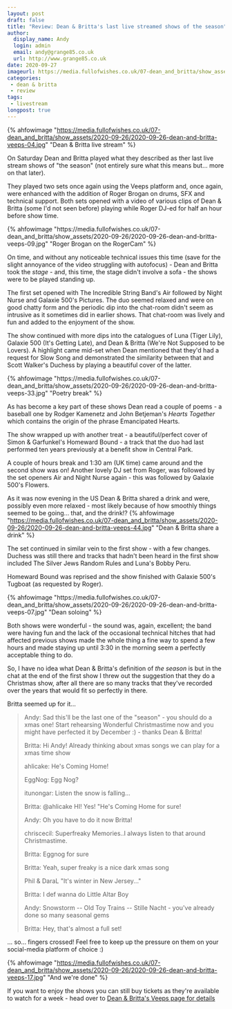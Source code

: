 ```yaml
---
layout: post
draft: false
title: "Review: Dean & Britta's last live streamed shows of the season"
author:
  display_name: Andy
  login: admin
  email: andy@grange85.co.uk
  url: http://www.grange85.co.uk
date: 2020-09-27
imageurl: https://media.fullofwishes.co.uk/07-dean_and_britta/show_assets/2020-09-26/2020-09-26-dean-and-britta-veeps-04.jpg
categories:
 - dean & britta
 - review
tags:
 - livestream
longpost: true
---		
```

{% ahfowimage "https://media.fullofwishes.co.uk/07-dean_and_britta/show_assets/2020-09-26/2020-09-26-dean-and-britta-veeps-04.jpg" "Dean & Britta live stream" %}

On Saturday Dean and Britta played what they described as ther last live stream shows of "the season" (not entirely sure what this means but... more on that later).

They played two sets once again using the Veeps platform and, once again, were enhanced with the addition of Roger Brogan on drums, SFX and technical support. Both sets opened with a video of various clips of Dean & Britta (some I'd not seen before) playing while Roger DJ-ed for half an hour before show time.
<div class="col-md-6 float-right">{% ahfowimage "https://media.fullofwishes.co.uk/07-dean_and_britta/show_assets/2020-09-26/2020-09-26-dean-and-britta-veeps-09.jpg" "Roger Brogan on the RogerCam" %}</div>

On time, and without any noticeable technical issues this time (save for the slight annoyance of the video struggling with autofocus) - Dean and Britta took the _stage_ - and, this time, the stage didn't involve a sofa - the shows were to be played standing up.

The first set opened with The Incredible String Band's Air followed by Night Nurse and Galaxie 500's Pictures. The duo seemed relaxed and were on good chatty form and the periodic dip into the chat-room didn't seem as intrusive as it sometimes did in earlier shows. That chat-room was lively and fun and added to the enjoyment of the show.
<!--more-->
The show continued with more dips into the catalogues of Luna (Tiger Lily), Galaxie 500 (It's Getting Late), and Dean & Britta (We're Not Supposed to be Lovers). A highlight came mid-set when Dean mentioned that they'd had a request for Slow Song and demonstrated the similarity between that and Scott Walker's Duchess by playing a beautiful cover of the latter.
<div class="col-md-6 float-right">{% ahfowimage "https://media.fullofwishes.co.uk/07-dean_and_britta/show_assets/2020-09-26/2020-09-26-dean-and-britta-veeps-33.jpg" "Poetry break" %}</div>

As has become a key part of these shows Dean read a couple of poems - a baseball one by Rodger Kamenetz and John Betjeman's _Hearts Together_ which contains the origin of the phrase Emancipated Hearts.

The show wrapped up with another treat - a beautiful/perfect cover of Simon & Garfunkel's Homeward Bound - a track that the duo had last performed ten years previously at a benefit show in Central Park.

A couple of hours break and 1:30 am (UK time) came around and the second show was on! Another lovely DJ set from Roger, was followed by the set openers Air and Night Nurse again - this was followed by Galaxie 500's Flowers. 

As it was now evening in the US Dean & Britta shared a drink and were, possibly even more relaxed - most likely because of how smoothly things seemed to be going... that, and the drink!?
{% ahfowimage "https://media.fullofwishes.co.uk/07-dean_and_britta/show_assets/2020-09-26/2020-09-26-dean-and-britta-veeps-44.jpg" "Dean & Britta share a drink" %}

The set continued in similar vein to the first show - with a few changes. Duchess was still there and tracks that hadn't been heard in the first show included The Silver Jews Random Rules and Luna's Bobby Peru.

Homeward Bound was reprised and the show finished with Galaxie 500's Tugboat (as requested by Roger).
<div class="col-md-6 float-right">{% ahfowimage "https://media.fullofwishes.co.uk/07-dean_and_britta/show_assets/2020-09-26/2020-09-26-dean-and-britta-veeps-07.jpg" "Dean soloing" %}</div>

Both shows were wonderful - the sound was, again, excellent; the band were having fun and the lack of the occasional technical hitches that had affected previous shows made the whole thing a fine way to spend a few hours and made staying up until 3:30 in the morning seem a perfectly acceptable thing to do.

So, I have no idea what Dean & Britta's definition of _the season_ is but in the chat at the end of the first show I threw out the suggestion that they do a Christmas show, after all there are so many tracks that they've recorded over the years that would fit so perfectly in there.

Britta seemed up for it...

> Andy: Sad this'll be the last one of the "season" - you should do a xmas one! Start rehearsing Wonderful Christmastime now and you might have perfected it by December :) - thanks Dean & Britta!
>  
> Britta: Hi Andy! Already thinking about xmas songs we can play for a xmas time show  
>  
> ahlicake: He's Coming Home!  
>  
> EggNog: Egg Nog?   
>  
> itunongar: Listen the snow is falling...  
>  
> Britta: @ahlicake HI! Yes! "He's Coming Home for sure!  
>  
> Andy: Oh you have to do it now Britta!  
>  
> chriscecil: Superfreaky Memories..I always listen to that around Christmastime.  
>  
> Britta: Eggnog for sure  
>  
> Britta: Yeah, super freaky is a nice dark xmas song  
>  
> Phil & DaraL "It's winter in New Jersey..."  
>  
> Britta: I def wanna do Little Altar Boy  
>  
> Andy: Snowstorm -- Old Toy Trains -- Stille Nacht - you've already done so many seasonal gems  
>  
> Britta: Hey, that's almost a full set!  

... so... fingers crossed! Feel free to keep up the pressure on them on your social-media platform of choice :)

{% ahfowimage "https://media.fullofwishes.co.uk/07-dean_and_britta/show_assets/2020-09-26/2020-09-26-dean-and-britta-veeps-17.jpg" "And we're done" %}

If you want to enjoy the shows you can still buy tickets as they're available to watch for a week - head over to [Dean & Britta's Veeps page for details](https://deanandbritta.veeps.com)
		

